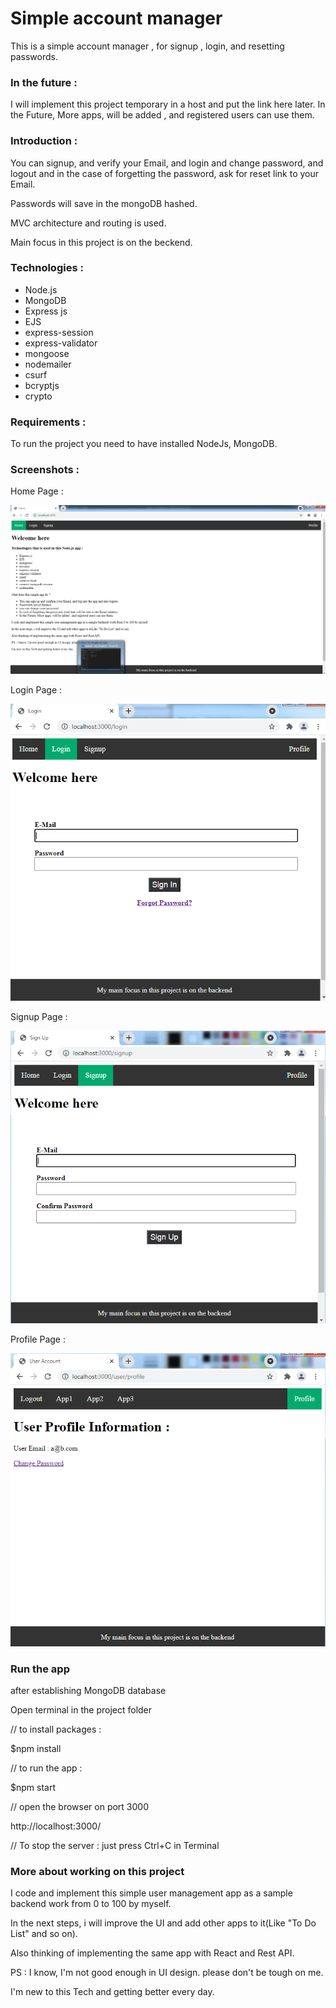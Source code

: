 # Simple account manager
This is a simple account manager , for signup , login, and resetting passwords.

### In the future :
I will implement this project temporary in a host and put the link here later.
In the Future, More apps, will be added , and registered users can use them.

### Introduction :
You can signup, and verify your Email, and login and change password, and logout and in the case of forgetting the password, ask for reset link to your Email.

Passwords will save in the mongoDB hashed.

MVC architecture and routing is used.

Main focus in this project is on the beckend.


### Technologies :
* Node.js
* MongoDB
* Express js
* EJS
* express-session
* express-validator
* mongoose
* nodemailer
* csurf
* bcryptjs
* crypto


### Requirements :
To run the project you need to have installed NodeJs, MongoDB.

### Screenshots :

Home Page :

![Example screenshot](./git-images/home-index.png)

Login Page :

![Example screenshot](./git-images/login.png)

Signup Page :

![Example screenshot](./git-images/signup.png)

Profile Page :

![Example screenshot](./git-images/user-profile.png)


### Run the app
after establishing MongoDB database

Open terminal in the project folder


// to install packages :

$npm install

// to run the app :

$npm start

// open the browser on port 3000

http://localhost:3000/

// To stop the server :
just press Ctrl+C in Terminal

### More about working on this project
I code and implement this simple user management app as a sample backend work from 0 to 100 by myself.

In the next steps, i will improve the UI and add other apps to it(Like "To Do List" and so on).

Also thinking of implementing the same app with React and Rest API.

PS : I know, I'm not good enough in UI design. please don't be tough on me.

I'm new to this Tech and getting better every day.
